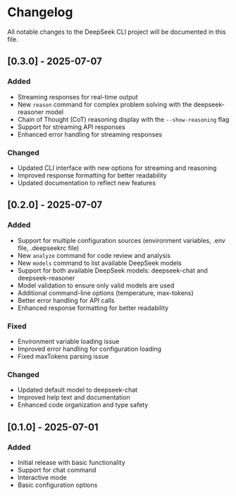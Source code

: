 # Changelog

All notable changes to the DeepSeek CLI project will be documented in this file.

## [0.3.0] - 2025-07-07

### Added
- Streaming responses for real-time output
- New `reason` command for complex problem solving with the deepseek-reasoner model
- Chain of Thought (CoT) reasoning display with the `--show-reasoning` flag
- Support for streaming API responses
- Enhanced error handling for streaming responses

### Changed
- Updated CLI interface with new options for streaming and reasoning
- Improved response formatting for better readability
- Updated documentation to reflect new features

## [0.2.0] - 2025-07-07

### Added
- Support for multiple configuration sources (environment variables, .env file, .deepseekrc file)
- New `analyze` command for code review and analysis
- New `models` command to list available DeepSeek models
- Support for both available DeepSeek models: deepseek-chat and deepseek-reasoner
- Model validation to ensure only valid models are used
- Additional command-line options (temperature, max-tokens)
- Better error handling for API calls
- Enhanced response formatting for better readability

### Fixed
- Environment variable loading issue
- Improved error handling for configuration loading
- Fixed maxTokens parsing issue

### Changed
- Updated default model to deepseek-chat
- Improved help text and documentation
- Enhanced code organization and type safety

## [0.1.0] - 2025-07-01

### Added
- Initial release with basic functionality
- Support for chat command
- Interactive mode
- Basic configuration options
